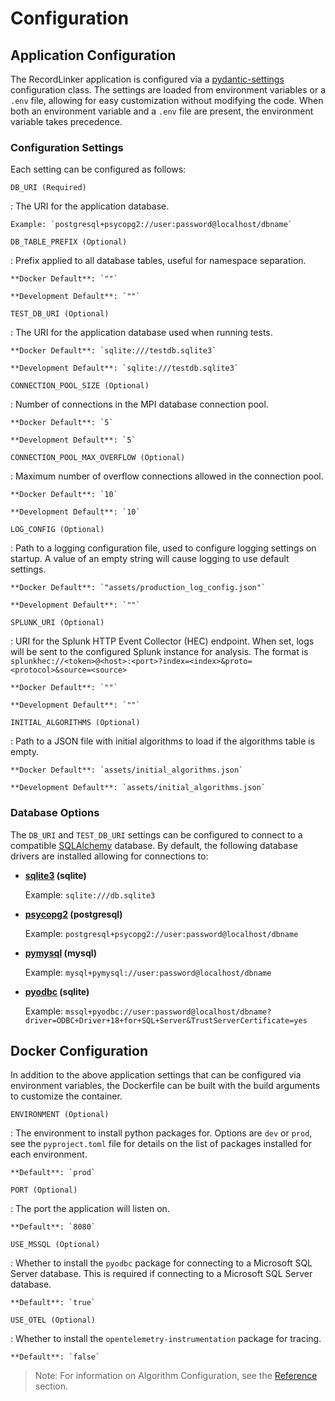 # Configuration


## Application Configuration

The RecordLinker application is configured via a
[pydantic-settings](https://docs.pydantic.dev/latest/concepts/pydantic_settings/)
configuration class. The settings are loaded from environment variables or a `.env` file,
allowing for easy customization without modifying the code.  When both an environment 
variable and a `.env` file are present, the environment variable takes precedence.


### Configuration Settings

Each setting can be configured as follows:

`DB_URI (Required)`

:   The URI for the application database.

    Example: `postgresql+psycopg2://user:password@localhost/dbname`

`DB_TABLE_PREFIX (Optional)`

:   Prefix applied to all database tables, useful for namespace separation.

    **Docker Default**: `""`

    **Development Default**: `""`

`TEST_DB_URI (Optional)`

:   The URI for the application database used when running tests.

    **Docker Default**: `sqlite:///testdb.sqlite3`

    **Development Default**: `sqlite:///testdb.sqlite3`

`CONNECTION_POOL_SIZE (Optional)`

:   Number of connections in the MPI database connection pool.

    **Docker Default**: `5`

    **Development Default**: `5`

`CONNECTION_POOL_MAX_OVERFLOW (Optional)`

:   Maximum number of overflow connections allowed in the connection pool.

    **Docker Default**: `10`

    **Development Default**: `10`

`LOG_CONFIG (Optional)`

:   Path to a logging configuration file, used to configure logging settings on startup.
    A value of an empty string will cause logging to use default settings.

    **Docker Default**: `"assets/production_log_config.json"`

    **Development Default**: `""`

`SPLUNK_URI (Optional)`

:   URI for the Splunk HTTP Event Collector (HEC) endpoint. When set, logs will be sent to
    the configured Splunk instance for analysis. The format is
    `splunkhec://<token>@<host>:<port>?index=<index>&proto=<protocol>&source=<source>`

    **Docker Default**: `""`

    **Development Default**: `""`

`INITIAL_ALGORITHMS (Optional)`

:   Path to a JSON file with initial algorithms to load if the algorithms table is empty.

    **Docker Default**: `assets/initial_algorithms.json`

    **Development Default**: `assets/initial_algorithms.json`


### Database Options

The `DB_URI` and `TEST_DB_URI` settings can be configured to connect to a compatible
[SQLAlchemy](https://www.sqlalchemy.org/) database.  By default, the following database
drivers are installed allowing for connections to:

- **[sqlite3](https://docs.python.org/3/library/sqlite3.html) (sqlite)**

    Example: `sqlite:///db.sqlite3`

- **[psycopg2](https://www.psycopg.org/) (postgresql)**

    Example: `postgresql+psycopg2://user:password@localhost/dbname`

- **[pymysql](https://pymysql.readthedocs.io/en/latest/) (mysql)**

    Example: `mysql+pymysql://user:password@localhost/dbname`

- **[pyodbc](https://github.com/mkleehammer/pyodbc/wiki) (sqlite)**

    Example: `mssql+pyodbc://user:password@localhost/dbname?driver=ODBC+Driver+18+for+SQL+Server&TrustServerCertificate=yes`


## Docker Configuration

In addition to the above application settings that can be configured via environment variables,
the Dockerfile can be built with the build arguments to customize the container.

`ENVIRONMENT (Optional)`

:   The environment to install python packages for.  Options are `dev` or `prod`, see the 
    `pyproject.toml` file for details on the list of packages installed for each environment.

    **Default**: `prod`

`PORT (Optional)`

:   The port the application will listen on.

    **Default**: `8080`

`USE_MSSQL (Optional)`

:   Whether to install the `pyodbc` package for connecting to a Microsoft SQL Server database.
    This is required if connecting to a Microsoft SQL Server database.

    **Default**: `true`

`USE_OTEL (Optional)`

:   Whether to install the `opentelemetry-instrumentation` package for tracing.

    **Default**: `false`


> Note: For information on Algorithm Configuration, see the [Reference](reference.md) section.
